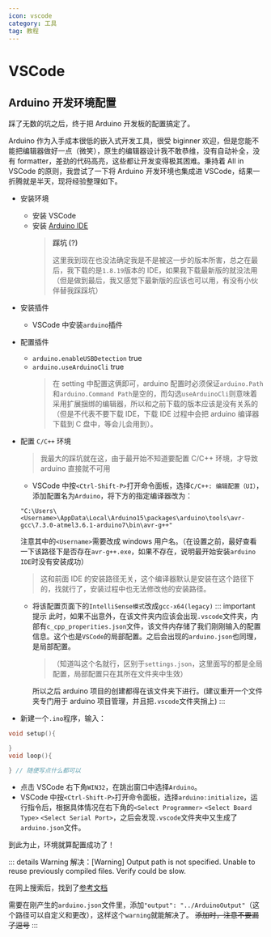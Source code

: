 ```yaml
---
icon: vscode
category: 工具
tag: 教程
---
```


# VSCode

## Arduino 开发环境配置

踩了无数的坑之后，终于把 Arduino 开发板的配置搞定了。

Arduino 作为入手成本很低的嵌入式开发工具，很受 biginner 欢迎，但是您能不能把编辑器做好一点（微笑），原生的编辑器设计我不敢恭维，没有自动补全，没有 formatter，差劲的代码高亮，这些都让开发变得极其困难。秉持着 All in VSCode 的原则，我尝试了一下将 Arduino 开发环境也集成进 VSCode，结果一折腾就是半天，现将经验整理如下。

- 安装环境
  - 安装 VSCode
  - 安装 [Arduino IDE](https://www.arduino.cc/en/software)
    > **踩坑 (?)**
    >
    > 这里我到现在也没法确定我是不是被这一步的版本所害，总之在最后，我下载的是`1.8.19`版本的 IDE，如果我下载最新版的就没法用（但是做到最后，我又感觉下最新版的应该也可以用，有没有小伙伴替我踩踩坑）
- 安装插件
  - VSCode 中安装`arduino`插件
- 配置插件
  - `arduino.enableUSBDetection` true
  - `arduino.useArduinoCli` true
    > 在 setting 中配置这俩即可，arduino 配置时必须保证`arduino.Path`和`arduino.Command Path`是空的，而勾选`useArduinoCli`则意味着采用扩展捆绑的编辑器，所以和之前下载的版本应该是没有关系的（但是不代表不要下载 IDE，下载 IDE 过程中会把 arduino 编译器下载到 C 盘中，等会儿会用到）。
- 配置 `C/C++` 环境

  > 我最大的踩坑就在这，由于最开始不知道要配置 C/C++ 环境，才导致 arduino 直接就不可用

  - VSCode 中按`<Ctrl-Shift-P>`打开命令面板，选择`C/C++: 编辑配置（UI）`，添加配置名为`Arduino`，将下方的指定编译器改为：

  ```
  "C:\Users\<Username>\AppData\Local\Arduino15\packages\arduino\tools\avr-gcc\7.3.0-atmel3.6.1-arduino7\bin\avr-g++"
  ```

  注意其中的`<Username>`需要改成 windows 用户名。（在设置之前，最好查看一下该路径下是否存在`avr-g++.exe`，如果不存在，说明最开始安装`arduino IDE`时没有安装成功）

  > 这和前面 IDE 的安装路径无关，这个编译器默认是安装在这个路径下的，找就行了，安装过程中也无法修改他的安装路径。

  - 将该配置页面下的`IntelliSense模式`改成`gcc-x64(legacy)`
    ::: important 提示
    此时，如果不出意外，在该文件夹内应该会出现`.vscode`文件夹，内部有`c_cpp_properities.json`文件，该文件内存储了我们刚刚输入的配置信息。这个也是`VSCode`的局部配置。之后会出现的`arduino.json`也同理，是局部配置。

    > （知道叫这个名就行，区别于`settings.json`，这里面写的都是全局配置，局部配置只在其所在文件夹中生效）

    所以之后 arduino 项目的创建都得在该文件夹下进行。(建议重开一个文件夹专门用于 arduino 项目管理，并且把`.vscode`文件夹捎上)
    :::

- 新建一个`.ino`程序，输入：

```c++
void setup(){

}
void loop(){

} // 随便写点什么都可以

```

- 点击 VSCode 右下角`WIN32`，在跳出窗口中选择`Arduino`。
- VSCode 中按`<Ctrl-Shift-P>`打开命令面板，选择`arduino:initialize`，运行指令后，根据具体情况在右下角的`<Select Programmer>` `<Select Board Type>` `<Select Serial Port>`，之后会发现`.vscode`文件夹中又生成了`arduino.json`文件。

到此为止，环境就算配置成功了！

::: details Warning 解决：[Warning] Output path is not specified. Unable to reuse previously compiled files. Verify could be slow.

在网上搜索后，找到了[参考文档](https://arduino.stackexchange.com/questions/45347/warning-when-verifying-sketch-with-vs-code)

需要在刚产生的`arduino.json`文件里，添加`"output": "../ArduinoOutput"`（这个路径可以自定义和更改），这样这个`warning`就能解决了。 ~~添加时，注意不要漏了逗号~~
:::
